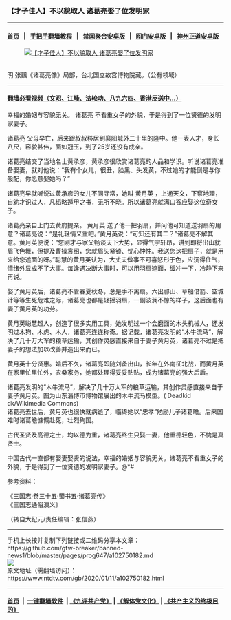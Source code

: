 ### 【才子佳人】不以貌取人 诸葛亮娶了位发明家
------------------------

#### [首页](https://github.com/gfw-breaker/banned-news1/blob/master/README.md) &nbsp;&nbsp;|&nbsp;&nbsp; [手把手翻墙教程](https://github.com/gfw-breaker/guides/wiki) &nbsp;&nbsp;|&nbsp;&nbsp; [禁闻聚合安卓版](https://github.com/gfw-breaker/bn-android) &nbsp;&nbsp;|&nbsp;&nbsp; [网门安卓版](https://github.com/oGate2/oGate) &nbsp;&nbsp;|&nbsp;&nbsp; [神州正道安卓版](https://github.com/SzzdOgate/update) 



<div><div class="featured_image">
 <a href="https://i.ntdtv.com/assets/uploads/2020/01/2020-01-11_105452.jpg" target="_blank">
  <figure>
   <img alt="【才子佳人】不以貌取人 诸葛亮娶了位发明家" src="https://i.ntdtv.com/assets/uploads/2020/01/2020-01-11_105452-684x450.jpg"/>
  </figure><br/>
 </a>
 <span class="caption">
  明 张飌《诸葛亮像》局部，台北国立故宫博物院藏。（公有领域）
 </span>
</div>
</div><hr/>

#### [翻墙必看视频（文昭、江峰、法轮功、八九六四、香港反送中...）](http://167.172.214.107/home.html)

<div><div class="post_content" itemprop="articleBody">
 <p>
  幸福的婚姻与容貌无关。
  <ok href="https://www.ntdtv.com/gb/诸葛亮.htm">
   诸葛亮
  </ok>
  不看重女子的外貌，于是得到了一位贤德的发明家妻子。
 </p>
 <p>
  <ok href="https://www.ntdtv.com/gb/诸葛亮.htm">
   诸葛亮
  </ok>
  父母早亡，后来跟叔叔移居到襄阳城外二十里的隆中。他一表人才，身长八尺，容貌甚伟，面如冠玉，到了25岁还没有成亲。
 </p>
 <p>
  诸葛亮结交了当地名士黄承彦，黄承彦很欣赏诸葛亮的人品和学识。听说诸葛亮准备娶妻，就对他说：“我有个女儿，很丑，脸黑、头发黄，不过她的才能倒是与你般配，你愿意娶她吗？”
 </p>
 <p>
  诸葛亮早就听说过黄承彦的女儿不同寻常，她叫
  <ok href="https://www.ntdtv.com/gb/黄月英.htm">
   黄月英
  </ok>
  ，上通天文，下察地理，自幼才识过人，凡韬略遁甲之书，无所不晓。所以诸葛亮就满口答应娶这位奇女子。
 </p>
 <p>
  诸葛亮亲自上门去黄府提亲。
  <ok href="https://www.ntdtv.com/gb/黄月英.htm">
   黄月英
  </ok>
  送了他一把羽扇，并问他可知道送羽扇的用意？诸葛亮说：“是礼轻情义重吧。”黄月英说：“可知还有其二？”诸葛亮不解其意。黄月英便说：“您刚才与家父畅谈天下大势，显得气宇轩昂，讲到即将出山就眉飞色舞，但提及曹操袁绍，您就眉头紧锁、忧心忡忡。我送您这把扇子，就是用来给您遮面的呀。”聪慧的黄月英认为，大丈夫做事不可喜怒形于色，应沉得住气，情绪外显成不了大事。每逢遇决断大事时，可以用羽扇遮面，缓冲一下，冷静下来再说。
 </p>
 <p>
  娶了黄月英后，诸葛亮不管春夏秋冬，总是手不离扇。六出祁山、草船借箭、空城计等等生死危难之际，诸葛亮也都是轻摇羽扇，一副波澜不惊的样子，这后面也有妻子黄月英的功劳。
 </p>
 <p>
  黄月英聪慧超人，创造了很多实用工具，她发明过一个会磨面的木头机械人，还发明过木狗、木虎、木人，诸葛亮连连称奇。据记载，诸葛亮发明的“木牛流马”，解决了几十万大军的粮草运输，其创作灵感直接来自于妻子黄月英，诸葛亮不过是把妻子的想法加以改善并造出来而已。
 </p>
 <p>
  黄月英十分贤惠。婚后不久，诸葛亮即随刘备出山，长年在外南征北战，而黄月英在家里忙里忙外，农桑家务，她都处理得妥妥贴贴，成为诸葛亮的强大后盾。
 </p>
 <p>
  诸葛亮发明的“木牛流马”，解决了几十万大军的粮草运输，其创作灵感直接来自于妻子黄月英。图为山东淄博市博物馆展出的木牛流马模型。( Deadkid dk/Wikimedia Commons)
  <br/>
  诸葛亮去世后，黄月英也很快就病逝了，临终她以“忠孝”勉励儿子诸葛瞻。后来国难时诸葛瞻慷慨赴死，壮烈殉国。
 </p>
 <p>
  古代圣贤及高德之士，均以德为重，诸葛亮终生只娶一妻，他重德轻色，不愧是真贤士。
 </p>
 <p>
  中国古代一直都有娶妻娶贤的说法，幸福的婚姻与容貌无关。诸葛亮不看重女子的外貌，于是得到了一位贤德的发明家妻子。@*#
 </p>
 <p>
  参考资料：
 </p>
 <p>
  《三国志‧卷三十五‧蜀书五‧诸葛亮传》
  <br/>
  《三国志通俗演义》
 </p>
 <p>
  （转自大纪元/责任编辑：张信燕）
 </p>
 <div class="single_ad">
 </div>
</div>
</div>
<hr/>
手机上长按并复制下列链接或二维码分享本文章：<br/>
https://github.com/gfw-breaker/banned-news1/blob/master/pages/prog647/a102750182.md <br/>
<a href='https://github.com/gfw-breaker/banned-news1/blob/master/pages/prog647/a102750182.md'><img src='https://github.com/gfw-breaker/banned-news1/blob/master/pages/prog647/a102750182.md.png'/></a> <br/>
原文地址（需翻墙访问）：https://www.ntdtv.com/gb/2020/01/11/a102750182.html


------------------------
#### [首页](https://github.com/gfw-breaker/banned-news1/blob/master/README.md) &nbsp;|&nbsp; [一键翻墙软件](https://github.com/gfw-breaker/nogfw/blob/master/README.md) &nbsp;| [《九评共产党》](https://github.com/gfw-breaker/9ping.md/blob/master/README.md#九评之一评共产党是什么) | [《解体党文化》](https://github.com/gfw-breaker/jtdwh.md/blob/master/README.md) | [《共产主义的终极目的》](https://github.com/gfw-breaker/gczydzjmd.md/blob/master/README.md)


<img src='http://gfw-breaker.win/banned-news/pages/prog647/a102750182.md' width='0px' height='0px'/>